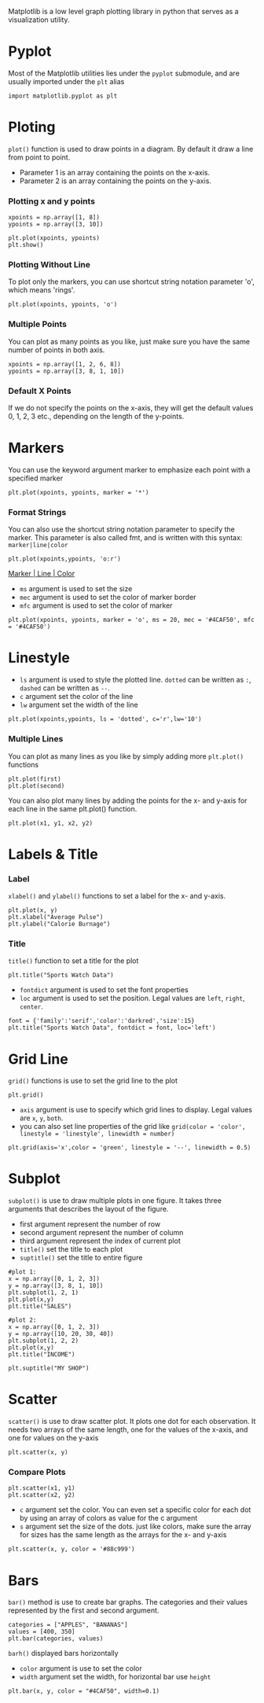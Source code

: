 Matplotlib is a low level graph plotting library in python that serves as a visualization utility.

# Pyplot
Most of the Matplotlib utilities lies under the `pyplot` submodule, and are usually imported under the `plt` alias
```
import matplotlib.pyplot as plt
```

# Ploting
`plot()` function is used to draw points in a diagram. By default it draw a line from point to point.
- Parameter 1 is an array containing the points on the x-axis.
- Parameter 2 is an array containing the points on the y-axis.
### Plotting x and y points
```
xpoints = np.array([1, 8])
ypoints = np.array([3, 10])

plt.plot(xpoints, ypoints)
plt.show()
```
### Plotting Without Line
To plot only the markers, you can use shortcut string notation parameter 'o', which means 'rings'.
```
plt.plot(xpoints, ypoints, 'o')
```
### Multiple Points
You can plot as many points as you like, just make sure you have the same number of points in both axis.
```
xpoints = np.array([1, 2, 6, 8])
ypoints = np.array([3, 8, 1, 10])
```

### Default X Points
If we do not specify the points on the x-axis, they will get the default values 0, 1, 2, 3 etc., depending on the length of the y-points.

# Markers
You can use the keyword argument marker to emphasize each point with a specified marker
```
plt.plot(xpoints, ypoints, marker = '*')
```
### Format Strings
You can also use the shortcut string notation parameter to specify the marker. This parameter is also called fmt, and is written with this syntax: `marker|line|color`
```
plt.plot(xpoints,ypoints, 'o:r')
```
[Marker | Line | Color](https://www.w3schools.com/python/matplotlib_markers.asp)

- `ms` argument is used to set the size
- `mec` argument is used to set the color of marker border
- `mfc` argument is used to set the color of marker
```
plt.plot(xpoints, ypoints, marker = 'o', ms = 20, mec = '#4CAF50', mfc = '#4CAF50')
```

# Linestyle
- `ls` argument is used to style the plotted line. `dotted` can be written as `:`, `dashed` can be written as `--`.
- `c` argument set the color of the line
- `lw` argument set the width of the line
```
plt.plot(xpoints,ypoints, ls = 'dotted', c='r',lw='10')
```

### Multiple Lines
You can plot as many lines as you like by simply adding more `plt.plot()` functions
```
plt.plot(first)
plt.plot(second)
```
You can also plot many lines by adding the points for the x- and y-axis for each line in the same plt.plot() function.
```
plt.plot(x1, y1, x2, y2)
```

# Labels & Title
### Label
`xlabel()` and `ylabel()` functions to set a label for the x- and y-axis.
```
plt.plot(x, y)
plt.xlabel("Average Pulse")
plt.ylabel("Calorie Burnage")
```
### Title
`title()` function to set a title for the plot
```
plt.title("Sports Watch Data")
```

- `fontdict` argument is used to set the font properties
- `loc` argument is used to set the position. Legal values are `left`, `right`, `center`.
```
font = {'family':'serif','color':'darkred','size':15}
plt.title("Sports Watch Data", fontdict = font, loc='left')
```

# Grid Line
`grid()` functions is use to set the grid line to the plot
```
plt.grid()
```
- `axis` argument is use to specify which grid lines to display. Legal values are `x`, `y`, `both`.
- you can also set line properties of the grid like `grid(color = 'color', linestyle = 'linestyle', linewidth = number)`
```
plt.grid(axis='x',color = 'green', linestyle = '--', linewidth = 0.5)
```

# Subplot
`subplot()` is use to draw multiple plots in one figure. It takes three arguments that describes the layout of the figure.
 - first argument represent the number of row
 - second argument represent the number of column
 - third argument represent the index of current plot
- `title()` set the title to each plot
- `suptitle()` set the title to entire figure
```
#plot 1:
x = np.array([0, 1, 2, 3])
y = np.array([3, 8, 1, 10])
plt.subplot(1, 2, 1)
plt.plot(x,y)
plt.title("SALES")

#plot 2:
x = np.array([0, 1, 2, 3])
y = np.array([10, 20, 30, 40])
plt.subplot(1, 2, 2)
plt.plot(x,y)
plt.title("INCOME")

plt.suptitle("MY SHOP")
```

# Scatter
`scatter()` is use to draw scatter plot. It plots one dot for each observation. It needs two arrays of the same length, one for the values of the x-axis, and one for values on the y-axis
```
plt.scatter(x, y)
```

### Compare Plots
```
plt.scatter(x1, y1)
plt.scatter(x2, y2)
```

- `c` argument set the color. You can even set a specific color for each dot by using an array of colors as value for the c argument
- `s` argument set the size of the dots. just like colors, make sure the array for sizes has the same length as the arrays for the x- and y-axis
```
plt.scatter(x, y, color = '#88c999')
```

# Bars
`bar()` method is use to create bar graphs. The categories and their values represented by the first and second argument.
```
categories = ["APPLES", "BANANAS"]
values = [400, 350]
plt.bar(categories, values)
```
`barh()` displayed bars horizontally
- `color` argument is use to set the color
- `width` argument set the width, for horizontal bar use `height`
```
plt.bar(x, y, color = "#4CAF50", width=0.1)
```